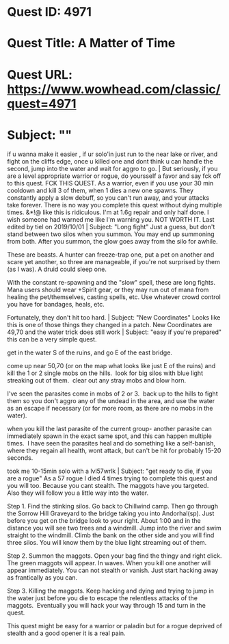 # Quest ID: 4971
# Quest Title: A Matter of Time
# Quest URL: https://www.wowhead.com/classic/quest=4971
# Subject: "<Blank>"
if u wanna make it easier , if ur solo'in
just run to the near lake or river, and fight on the cliffs edge, once u killed one and dont think u can handle the second, jump into the water and wait for aggro to go. | But seriously, if you are a level appropriate warrior or rogue, do yoursself a favor and say fck off to this quest. FCK THIS QUEST. As a warrior, even if you use your 30 min cooldown and kill 3 of them, when 1 dies a new one spawns. They constantly apply a slow debuff, so you can't run away, and your attacks take forever. There is no way you complete this quest without dying multiple times. &*!@ like this is ridiculous. I'm at 1.6g repair and only half done. I wish someone had warned me like I'm warning you. NOT WORTH IT.
Last edited by tiel on 2019/10/01 | Subject: "Long fight"
Just a guess, but don't stand between two silos when you summon. You may end up summoning from both. After you summon, the glow goes away from the silo for awhile.

These are beasts. A hunter can freeze-trap one, put a pet on another and scare yet another, so three are manageable, if you're not surprised by them (as I was). A druid could sleep one.

With the constant re-spawning and the "slow" spell, these are long fights. Mana users should wear +Spirit gear, or they may run out of mana from healing the pet/themselves, casting spells, etc. Use whatever crowd control you have for bandages, heals, etc.

Fortunately, they don't hit too hard. | Subject: "New Coordinates"
Looks like this is one of those things they changed in a patch. New Coordinates are 49,70 and the water trick does still work | Subject: "easy if you're prepared"
this can be a very simple quest.

get in the water S of the ruins, and go E of the east bridge.

come up near 50,70 (or on the map what looks like just E of the ruins) and kill the 1 or 2 single mobs on the hills.  look for big silos with blue light streaking out of them.  clear out any stray mobs and blow horn.

I've seen the parasites come in mobs of 2 or 3.  back up to the hills to fight them so you don't aggro any of the undead in the area, and use the water as an escape if necessary (or for more room, as there are no mobs in the water).

when you kill the last parasite of the current group- another parasite can immediately spawn in the exact same spot, and this can happen multiple times.  I have seen the parasites heal and do something like a self-banish, where they regain all health, wont attack, but can't be hit for probably 15-20 seconds. 

took me 10-15min solo with a lvl57wrlk | Subject: "get ready to die, if you are a rogue"
As a 57 rogue I died 4 times trying to complete this quest and you will too. Because you cant stealth. The maggots have you targeted. Also they will follow you a little way into the water.

Step 1. Find the stinking silos. Go back to Chillwind camp. Then go through the Sorrow Hill Graveyard to the bridge taking you into Andorhal(sp). Just before you get on the bridge look to your right. About 1:00 and in the distance you will see two trees and a windmill. Jump into the river and swim straight to the windmill. Climb the bank on the other side and you will find three silos. You will know them by the blue light streaming out of them.

Step 2. Summon the maggots. Open your bag find the thingy and right click. The green maggots will appear. In waves. When you kill one another will appear immediately. You can not stealth or vanish. Just start hacking away as frantically as you can.

Step 3. Killing the maggots. Keep hacking and dying and trying to jump in the water just before you die to escape the relentless attacks of the maggots.  Eventually you will hack your way through 15 and turn in the quest.

This quest might be easy for a warrior or paladin but for a rogue deprived of stealth and a good opener it is a real pain.